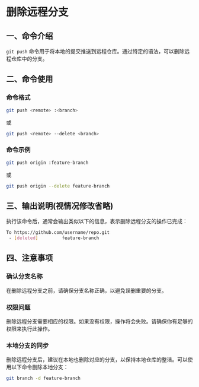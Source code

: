 # 删除远程分支

## 一、命令介绍

`git push` 命令用于将本地的提交推送到远程仓库。通过特定的语法，可以删除远程仓库中的分支。

## 二、命令使用

### 命令格式

```bash
git push <remote> :<branch>
```

或

```bash
git push <remote> --delete <branch>
```

### 命令示例

```bash
git push origin :feature-branch
```

或

```bash
git push origin --delete feature-branch
```

## 三、输出说明(视情况修改省略)

执行该命令后，通常会输出类似以下的信息，表示删除远程分支的操作已完成：

```bash
To https://github.com/username/repo.git
 - [deleted]         feature-branch
```

## 四、注意事项

### 确认分支名称

在删除远程分支之前，请确保分支名称正确，以避免误删重要的分支。

### 权限问题

删除远程分支需要相应的权限。如果没有权限，操作将会失败。请确保你有足够的权限来执行此操作。

### 本地分支的同步

删除远程分支后，建议在本地也删除对应的分支，以保持本地仓库的整洁。可以使用以下命令删除本地分支：

```bash
git branch -d feature-branch
```
